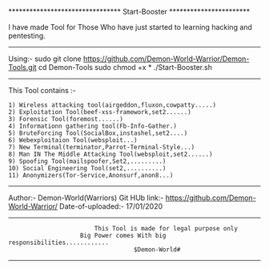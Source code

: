 ******************************** Start-Booster ***********************

I have made Tool for Those Who have just started to learning hacking and pentesting.
******************************************************************************************
Using:-
	sudo git clone https://github.com/Demon-World-Warrior/Demon-Tools.git
	cd Demon-Tools
	sudo chmod +x *
	./Start-Booster.sh
________________________________________________________________________________________
This Tool contains :-

	1) Wireless attacking tool(airgeddon,fluxon,cowpatty.....)
	2) Exploitation Tool(beef-xss-framework,set2......)
	3) Forensic Tool(foremost......)
	4) Informationn gathering tool(Fb-Info-Gather.)
	5) BruteForcing Tool(SocialBox,instashel,set2....)
	6) Webexploitaion Tool(websploit...)
	7) New Terminal(terminator,Parrot-Terminal-Style...)
	8) Man IN The Middle Attacking Tool(websploit,set2......)
	9) Spoofing Tool(mailspoofer,Set2,.........)
	10) Social Engineering Tool(set2,..........)
	11) Anonymizers(Tor-Service,Anonsurf,anon8...)
_________________________________________________________________________________________

Author:-               Demon-World(Warriors)
Git HUb link:-         https://github.com/Demon-World-Warrior/
Date-of-uploaded:-     17/01/2020
____________________________________________________________________________________________________
                            This Tool is made for legal purpose only
                        Big Power comes With big responsibilities............
                                       $Demon-World#
___________________________________________________________________________________________________	
